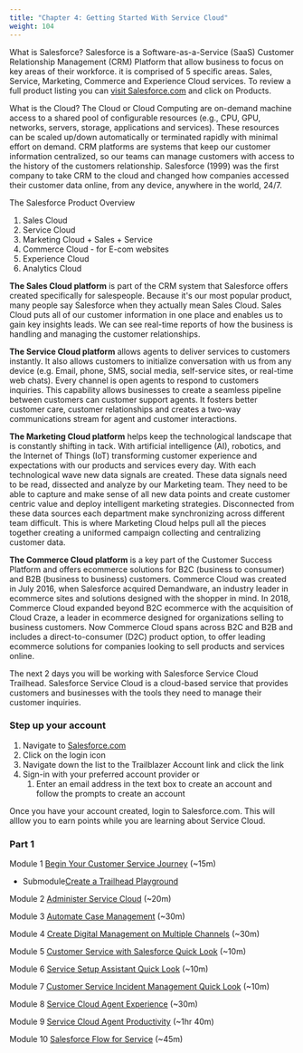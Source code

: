 ```yaml
---
title: "Chapter 4: Getting Started With Service Cloud"
weight: 104
---
```


What is Salesforce? Salesforce is a Software-as-a-Service (SaaS) Customer Relationship Management (CRM) Platform that allow business to focus on key areas of their workforce. it is comprised of 5 specific areas. Sales, Service, Marketing, Commerce and Experience Cloud services. To review a full product listing you can [visit Salesforce.com](https://www.salesforce.com/) and click on Products. 

What is the Cloud? The Cloud or Cloud Computing are on-demand machine access to a shared pool of configurable resources (e.g., CPU, GPU, networks, servers, storage, applications and services). These resources can be scaled up/down automatically or terminated rapidly with minimal effort on demand. CRM platforms are systems that keep our customer information centralized, so our teams can manage customers with access to the history of the customers relationship. Salesforce (1999) was the first company to take CRM to the cloud and changed how companies accessed their customer data online, from any device, anywhere in the world, 24/7.

The Salesforce Product Overview
1. Sales Cloud 
2. Service Cloud 
3. Marketing Cloud + Sales + Service 
4. Commerce Cloud - for E-com websites 
5. Experience Cloud 
6. Analytics Cloud 

**The Sales Cloud platform** is part of the CRM system that Salesforce offers created specifically for salespeople. Because it's our most popular product, many people say Salesforce when they actually mean Sales Cloud. Sales Cloud puts all of our customer information in one place and enables us to gain key insights leads. We can see real-time reports of how the business is handling and managing the customer relationships. 

**The Service Cloud platform** allows agents to deliver services to customers instantly. It also allows customers to initialize conversation with us from any device (e.g. Email, phone, SMS, social media, self-service sites, or real-time web chats). Every channel is open agents to respond to customers inquiries. This capability allows businesses to create a seamless pipeline between customers can customer support agents. It fosters better customer care, customer relationships and creates a two-way communications stream for agent and customer interactions. 

**The Marketing Cloud platform** helps keep the technological landscape that is constantly shifting in tack. With artificial intelligence (AI), robotics, and the Internet of Things (IoT) transforming customer experience and expectations with our products and services every day. With each technological wave new data signals are created. These data signals need to be read, dissected and analyze by our Marketing team. They need to be able to capture and make sense of all new data points and create customer centric value and deploy intelligent marketing strategies. Disconnected from these data sources each department make synchronizing across different team difficult. This is where Marketing Cloud helps pull all the pieces together creating a uniformed campaign collecting and centralizing customer data.

**The Commerce Cloud platform** is a key part of the Customer Success Platform and offers ecommerce solutions for B2C (business to consumer) and B2B (business to business) customers. Commerce Cloud was created in July 2016, when Salesforce acquired Demandware, an industry leader in ecommerce sites and solutions designed with the shopper in mind. In 2018, Commerce Cloud expanded beyond B2C ecommerce with the acquisition of Cloud Craze, a leader in ecommerce designed for organizations selling to business customers. Now Commerce Cloud spans across B2C and B2B and includes a direct-to-consumer (D2C) product option, to offer leading ecommerce solutions for companies looking to sell products and services online.

The next 2 days you will be working with Salesforce Service Cloud Trailhead. Salesforce Service Cloud is a cloud-based service that provides customers and businesses with the tools they need to manage their customer inquiries. 

### Step up your account 
1. Navigate to [Salesforce.com](https://salesforce.com)
2. Click on the login icon
3. Navigate down the list to the Trailblazer Account link and click the link 
4. Sign-in with your preferred account provider or 
   1. Enter an email address in the text box to create an account and follow the prompts to create an account

Once you have your account created, login to Salesforce.com. This will alllow you to earn points while you are learning about Service Cloud. 

### Part 1
Module 1
[Begin Your Customer Service Journey](https://trailhead.salesforce.com/content/learn/modules/service_lex/service_lex_cloud?trail_id=service_cloud_move) (~15m)

- Submodule[Create a Trailhead Playground](https://trailhead.salesforce.com/content/learn/modules/trailhead_playground_management/create-a-trailhead-playground)

Module 2
[Administer Service Cloud](https://trailhead.salesforce.com/content/learn/modules/service_lex/service_lex_connect?trail_id=service_cloud_move) (~20m)

Module 3
[Automate Case Management](https://trailhead.salesforce.com/content/learn/modules/service_lex/service_lex_case_manage?trail_id=service_cloud_move) (~30m)

Module 4
[Create Digital Management on Multiple Channels](https://trailhead.salesforce.com/content/learn/modules/service_lex/service_lex_channels?trail_id=service_cloud_move) (~30m)

Module 5 
[Customer Service with Salesforce Quick Look](https://trailhead.salesforce.com/content/learn/modules/servicecloud-quick-look?trail_id=service_cloud_move) (~10m)

Module 6 
[Service Setup Assistant Quick Look](https://trailhead.salesforce.com/content/learn/modules/service-setup-assistant-quick-look?trail_id=service_cloud_move) (~10m)

Module 7
[Customer Service Incident Management Quick Look](https://trailhead.salesforce.com/content/learn/modules/customer-service-incident-management-quick-look?trail_id=service_cloud_move) (~10m)

Module 8
[Service Cloud Agent Experience](https://trailhead.salesforce.com/content/learn/modules/service-cloud-agent-experience?trail_id=service_cloud_move) (~30m)

Module 9 
[Service Cloud Agent Productivity](https://trailhead.salesforce.com/content/learn/modules/service-cloud-agent-productivity?trail_id=service_cloud_move) (~1hr 40m)

Module 10 
[Salesforce Flow for Service](https://trailhead.salesforce.com/content/learn/modules/service_lightning_flow_for_service?trail_id=service_cloud_move) (~45m)


